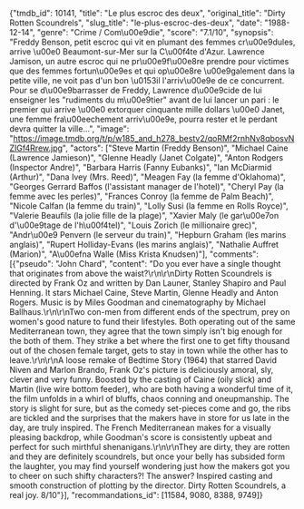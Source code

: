 {"tmdb_id": 10141, "title": "Le plus escroc des deux", "original_title": "Dirty Rotten Scoundrels", "slug_title": "le-plus-escroc-des-deux", "date": "1988-12-14", "genre": "Crime / Com\u00e9die", "score": "7.1/10", "synopsis": "Freddy Benson, petit escroc qui vit en plumant des femmes cr\u00e9dules, arrive \u00e0 Beaumont-sur-Mer sur la C\u00f4te d'Azur. Lawrence Jamison, un autre escroc qui ne pr\u00e9f\u00e8re prendre pour victimes que des femmes fortun\u00e9es et qui op\u00e8re \u00e9galement dans la petite ville, ne voit pas d'un bon \u0153il l'arriv\u00e9e de ce concurrent. Pour se d\u00e9barrasser de Freddy, Lawrence d\u00e9cide de lui enseigner les \"rudiments du m\u00e9tier\" avant de lui lancer un pari : le premier qui arrive \u00e0 extorquer cinquante mille dollars \u00e0 Janet, une femme fra\u00eechement arriv\u00e9e, pourra rester et le perdant devra quitter la ville...", "image": "https://image.tmdb.org/t/p/w185_and_h278_bestv2/qoRMf2rnhNv8qbosvNZIGf4Rrew.jpg", "actors": ["Steve Martin (Freddy Benson)", "Michael Caine (Lawrence Jamieson)", "Glenne Headly (Janet Colgate)", "Anton Rodgers (Inspector Andre)", "Barbara Harris (Fanny Eubanks)", "Ian McDiarmid (Arthur)", "Dana Ivey (Mrs. Reed)", "Meagen Fay (la femme d'Oklahoma)", "Georges Gerrard Baffos (l'assistant manager de l'hotel)", "Cheryl Pay (la femme avec les perles)", "Frances Conroy (la femme de Palm Beach)", "Nicole Calfan (la femme du train)", "Lolly Susi (la femme en Rolls Royce)", "Valerie Beaufils (la jolie fille de la plage)", "Xavier Maly (le gar\u00e7on d'\u00e9tage de l'h\u00f4tel)", "Louis Zorich (le millionaire grec)", "Andr\u00e9 Penvern (le serveur du train)", "Hepburn Graham (les marins anglais)", "Rupert Holliday-Evans (les marins anglais)", "Nathalie Auffret (Marion)", "A\u00efna Walle (Miss Krista Knudsen)"], "comments": [{"pseudo": "John Chard", "content": "Do you ever have a single thought that originates from above the waist?\r\n\r\nDirty Rotten Scoundrels is directed by Frank Oz and written by Dan Launer, Stanley Shapiro and Paul Henning. It stars Michael Caine, Steve Martin, Glenne Headly and Anton Rogers. Music is by Miles Goodman and cinematography by Michael Ballhaus.\r\n\r\nTwo con-men from different ends of the spectrum, prey on women's good nature to fund their lifestyles. Both operating out of the same Mediterranean town, they agree that the town simply isn't big enough for the both of them. They strike a bet where the first one to get fifty thousand out of the chosen female target, gets to stay in town while the other has to leave.\r\n\r\nA loose remake of Bedtime Story (1964) that starred David Niven and Marlon Brando, Frank Oz's picture is deliciously amoral, sly, clever and very funny. Boosted by the casting of Caine (oily slick) and Martin (live wire bottom feeder), who are both having a wonderful time of it, the film unfolds in a whirl of bluffs, chaos conning and oneupmanship. The story is slight for sure, but as the comedy set-pieces come and go, the ribs are tickled and the surprises that the makers have in store for us late in the day, are truly inspired. The French Mediterranean makes for a visually pleasing backdrop, while Goodman's score is consistently upbeat and perfect for such mirthful shenanigans.\r\n\r\nThey are dirty, they are rotten and they are definitely scoundrels, but once your belly has subsided form the laughter, you may find yourself wondering just how the makers got you to cheer on such shifty characters?! The answer? Inspired casting and smooth construction of plotting by the director. Dirty Rotten Scoundrels, a real joy. 8/10"}], "recommandations_id": [11584, 9080, 8388, 9749]}
